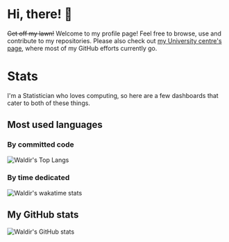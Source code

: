 # Hi, there! :wave:

~~Get off my lawn!~~ Welcome to my profile page! Feel free to browse, use and contribute to my repositories. Please also check out [my University centre's page](https://github.com/ocbe-uio/), where most of my GitHub efforts currently go.

# Stats

I'm a Statistician who loves computing, so here are a few dashboards that cater to both of these things.

## Most used languages

### By committed code

![Waldir's Top Langs](https://github-readme-stats.vercel.app/api/top-langs/?username=wleoncio&langs_count=8&layout=compact&theme=dark&hide_title=true&hide_border=true)

### By time dedicated

![Waldir's wakatime stats](https://github-readme-stats.vercel.app/api/wakatime?username=wleoncio&theme=dark&hide_border=true&hide_title=true&v=2)

## My GitHub stats

![Waldir's GitHub stats](https://github-readme-stats.vercel.app/api?username=wleoncio&count_private=true&show_icons=true&theme=dark&hide_title=true&hide_border=true)
